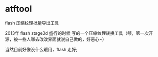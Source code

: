 # atftool
flash 压缩纹理批量导出工具

2013年 flash stage3d 盛行的时候 写的一个压缩纹理转换工具（额，第一次开源，被一些人哪去改改界面就说自己做的，好恶心~）

当然目前好像没什么暖用，flash 走好;

